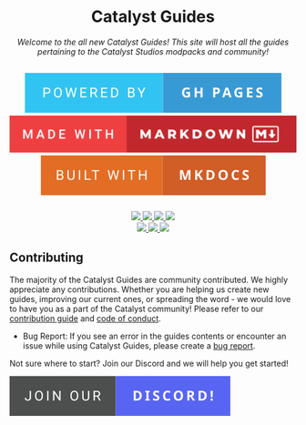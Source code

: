 <h1 align="center">Catalyst Guides</h1> 

<p align="center">
  <i>Welcome to the all new Catalyst Guides! This site will host all the guides pertaining to the Catalyst Studios modpacks and community!</i>
</p>

<h2 align="center">
  <img src="./.github/assets/powered-by-gh-pages.svg">
  <img src="./.github/assets/made-with-markdown.svg">
  <img src="./.github/assets/built-with-mkdocs.svg">
</h2>

<h3 align="center">
  <a href="https://github.com/Catalyst-Studios/catalystguides/actions/workflows/mkdocs_build.yml">
    <img src="https://github.com/Catalyst-Studios/catalystguides/actions/workflows/mkdocs_build.yml/badge.svg">
  </a>
  <a href="https://github.com/Catalyst-Studios/catalystguides/actions/workflows/Deploy.yml">
    <img src="https://github.com/Catalyst-Studios/catalystguides/actions/workflows/Deploy.yml/badge.svg">
  </a>
  <a href="https://github.com/Catalyst-Studios/catalystguides/issues">
    <img src="https://img.shields.io/github/issues-pr/Catalyst-Studios/catalystguides.svg">
  </a>
  <a href="https://github.com/Catalyst-Studios/catalystguides/pulls">
    <img src="https://img.shields.io/github/issues/Catalyst-Studios/catalystguides.svg">
  </a>
</br>
  <a href="https://legacy.curseforge.com/members/catalyststudios/projects">
    <img src="https://cf.way2muchnoise.eu/author/CatalystStudios.svg">
  </a>
  <a href="https://discord.gg/YCHPXeW9GZ">
    <img src="https://img.shields.io/discord/1131757660253995029?label=Discord&color=5865F2">
  </a>
  <a href="https://twitter.com/CatalystModpack">
    <img src="https://img.shields.io/twitter/follow/CatalystModpack?style=social">
  </a>
</h3>

## Contributing

The majority of the Catalyst Guides are community contributed. We highly appreciate any contributions. Whether you are helping us create new guides, improving our current ones, or spreading the word - we would love to have you as a part of the Catalyst community! Please refer to our [contribution guide](https://catalyst-studios.github.io/catalystguides/contributing/contributing/) and [code of conduct](./CODE_OF_CONDUCT.md).

- Bug Report: If you see an error in the guides contents or encounter an issue while using Catalyst Guides, please create a [bug report](https://github.com/Catalyst-Studios/catalystguides/issues/new).

Not sure where to start? Join our Discord and we will help you get started!

<a href="https://discord.gg/YCHPXeW9GZ"><img src="./.github/assets/join-our-discord!.svg"></a>
